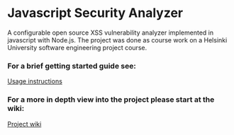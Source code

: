 Javascript Security Analyzer
=======
A configurable open source XSS vulnerability analyzer implemented in javascript with Node.js. The project was done as course work on a Helsinki University software engineering project course.

### For a brief getting started guide see:

[Usage instructions](https://github.com/haeroe/jssanal/wiki/Usage-instructions)

### For a more in depth view into the project please start at the wiki:

[Project wiki](https://github.com/haeroe/jssanal/wiki/)